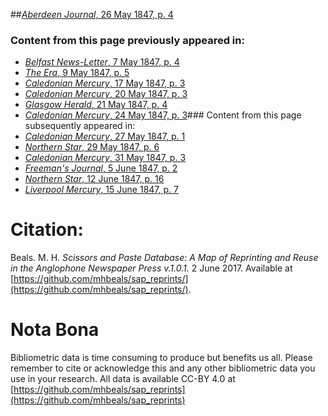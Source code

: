 ##[*Aberdeen Journal*, 26 May 1847, p. 4](https://mhbeals.github.io/sap_html/Aberdeen-Journal/Aberdeen-Journal-26-May-1847-p-4)

### Content from this page previously appeared in:
+ [*Belfast News-Letter*, 7 May 1847, p. 4](https://mhbeals.github.io/sap_html/Belfast-News-Letter/Belfast-News-Letter-7-May-1847-p-4)
+ [*The Era*, 9 May 1847, p. 5](https://mhbeals.github.io/sap_html/The-Era/The-Era-9-May-1847-p-5)
+ [*Caledonian Mercury*, 17 May 1847, p. 3](https://mhbeals.github.io/sap_html/Caledonian-Mercury/Caledonian-Mercury-17-May-1847-p-3)
+ [*Caledonian Mercury*, 20 May 1847, p. 3](https://mhbeals.github.io/sap_html/Caledonian-Mercury/Caledonian-Mercury-20-May-1847-p-3)
+ [*Glasgow Herald*, 21 May 1847, p. 4](https://mhbeals.github.io/sap_html/Glasgow-Herald/Glasgow-Herald-21-May-1847-p-4)
+ [*Caledonian Mercury*, 24 May 1847, p. 3](https://mhbeals.github.io/sap_html/Caledonian-Mercury/Caledonian-Mercury-24-May-1847-p-3)### Content from this page subsequently appeared in:
+ [*Caledonian Mercury*, 27 May 1847, p. 1](https://mhbeals.github.io/sap_html/Caledonian-Mercury/Caledonian-Mercury-27-May-1847-p-1)
+ [*Northern Star*, 29 May 1847, p. 6](https://mhbeals.github.io/sap_html/Northern-Star/Northern-Star-29-May-1847-p-6)
+ [*Caledonian Mercury*, 31 May 1847, p. 3](https://mhbeals.github.io/sap_html/Caledonian-Mercury/Caledonian-Mercury-31-May-1847-p-3)
+ [*Freeman's Journal*, 5 June 1847, p. 2](https://mhbeals.github.io/sap_html/Freeman's-Journal/Freeman's-Journal-5-June-1847-p-2)
+ [*Northern Star*, 12 June 1847, p. 16](https://mhbeals.github.io/sap_html/Northern-Star/Northern-Star-12-June-1847-p-16)
+ [*Liverpool Mercury*, 15 June 1847, p. 7](https://mhbeals.github.io/sap_html/Liverpool-Mercury/Liverpool-Mercury-15-June-1847-p-7)
                    
# Citation: 

Beals. M. H. *Scissors and Paste Database: A Map of Reprinting and Reuse in the Anglophone Newspaper Press v.1.0.1.* 2 June 2017. Available at [https://github.com/mhbeals/sap_reprints/](https://github.com/mhbeals/sap_reprints/). 
                    
# Nota Bona

Bibliometric data is time consuming to produce but benefits us all. Please remember to cite or acknowledge this and any other bibliometric data you use in your research. All data is available CC-BY 4.0 at [https://github.com/mhbeals/sap_reprints](https://github.com/mhbeals/sap_reprints)